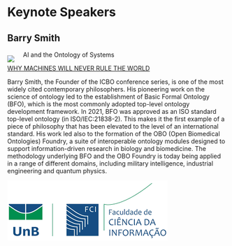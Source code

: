 # Keynote Speakers

## Barry Smith 

<img src='../images/BS-aruba1-2021.jpg' align='left' style='margin:10px 20px 0px 0px' /> 

AI and the Ontology of Systems

[WHY MACHINES WILL NEVER RULE THE WORLD](https://buffalo.app.box.com/v/AI-Without-Fear)

Barry Smith, the Founder of the ICBO conference series, is one of the most widely cited contemporary philosophers. His pioneering work on the science of ontology led to the establishment of Basic Formal Ontology (BFO), which is the most commonly adopted top-level ontology development framework. In 2021, BFO was approved as an ISO standard top-level ontology (in ISO/IEC:21838-2). This makes it the first example of a piece of philosophy that has been elevated to the level of an international standard. His work led also to the formation of the OBO (Open Biomedical Ontologies) Foundry, a suite of interoperable ontology modules designed to support information-driven research in biology and biomedicine. The methodology underlying BFO and the OBO Foundry is today being applied in a range of different domains, including military intelligence, industrial engineering and quantum physics. 

![UnB](./images/unb_fci_extenso_logo.png) 
